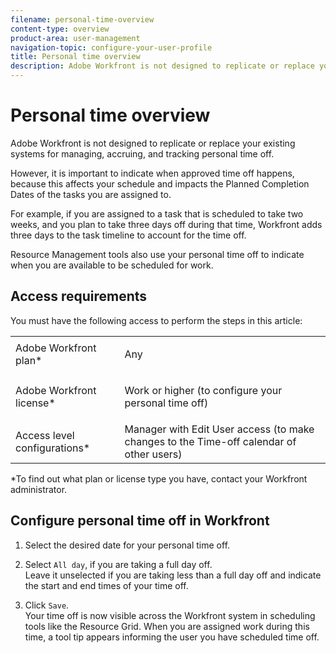 ```yaml
---
filename: personal-time-overview
content-type: overview
product-area: user-management
navigation-topic: configure-your-user-profile
title: Personal time overview
description: Adobe Workfront is not designed to replicate or replace your existing systems for managing, accruing, and tracking personal time off.
---
```


# Personal time overview

Adobe Workfront is&nbsp;not designed to replicate or replace your existing systems for managing, accruing, and tracking personal time off.

However, it is important to indicate when approved time off happens, because this affects&nbsp;your schedule&nbsp;and impacts the Planned Completion Dates of the tasks you&nbsp;are assigned to.

For example, if you are assigned to a task that is scheduled to take two weeks, and you plan to take three days off during that time, Workfront adds three days to the task timeline to account for the time off.

Resource Management tools also use your personal time off to indicate when you are available to be scheduled for work.

## Access requirements

You must have the following access to perform the steps in this article:

<table cellspacing="0"> 
 <col> 
 </col> 
 <col> 
 </col> 
 <tbody> 
  <tr> 
   <td role="rowheader">Adobe Workfront plan*</td> 
   <td> <p>Any</p> </td> 
  </tr> 
  <tr> 
   <td role="rowheader">Adobe Workfront license*</td> 
   <td> <p>Work or higher (to configure your personal time off)</p> </td> 
  </tr> 
  <tr> 
   <td role="rowheader">Access level configurations*</td> 
   <td>Manager with Edit User access (to make changes to the Time-off calendar of other users)</td> 
  </tr> 
 </tbody> 
</table>

&#42;To find out what plan or license type you have, contact your Workfront administrator.

## Configure personal time off in Workfront

1. Select the desired date for your personal time off. 
1. Select  `All day`, if you are taking a full day off.  
   Leave it unselected&nbsp;if you are taking less than a full day off and indicate the start and end times of your time off. 

1. Click `Save`.  
   Your time off is&nbsp;now visible across the Workfront system in scheduling tools like the Resource Grid. When you are assigned work during this time, a tool tip appears informing the user you have scheduled time off.

